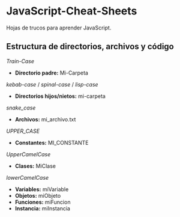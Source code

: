 # JavaScript-Cheat-Sheets

Hojas de trucos para aprender JavaScript.

## **Estructura de directorios, archivos y código**

_Train-Case_

- **Directorio padre:** Mi-Carpeta

_kebab-case_ / _spinal-case_ / _lisp-case_

- **Directorios hijos/nietos:** mi-carpeta

_snake_case_

- **Archivos:** mi_archivo.txt

_UPPER_CASE_

- **Constantes:** MI_CONSTANTE

_UpperCamelCase_

- **Clases:** MiClase

_lowerCamelCase_

- **Variables:** miVariable
- **Objetos:** miObjeto
- **Funciones:** miFuncion
- **Instancia:** miInstancia
